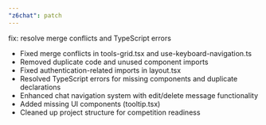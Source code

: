 ```yaml
---
"z6chat": patch
---
```


fix: resolve merge conflicts and TypeScript errors

- Fixed merge conflicts in tools-grid.tsx and use-keyboard-navigation.ts
- Removed duplicate code and unused component imports
- Fixed authentication-related imports in layout.tsx
- Resolved TypeScript errors for missing components and duplicate declarations
- Enhanced chat navigation system with edit/delete message functionality
- Added missing UI components (tooltip.tsx)
- Cleaned up project structure for competition readiness
